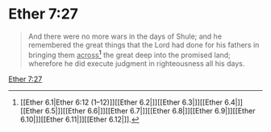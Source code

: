 # Ether 7:27

> And there were no more wars in the days of Shule; and he remembered the great things that the Lord had done for his fathers in bringing them <u>across</u>[^a] the great deep into the promised land; wherefore he did execute judgment in righteousness all his days.

[Ether 7:27](https://www.churchofjesuschrist.org/study/scriptures/bofm/ether/7?lang=eng&id=p27#p27)


[^a]: [[Ether 6.1|Ether 6:12 (1–12)]][[Ether 6.2|]][[Ether 6.3|]][[Ether 6.4|]][[Ether 6.5|]][[Ether 6.6|]][[Ether 6.7|]][[Ether 6.8|]][[Ether 6.9|]][[Ether 6.10|]][[Ether 6.11|]][[Ether 6.12|]].  
